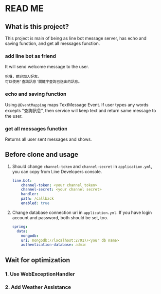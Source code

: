# READ ME
## What is this project?
This project is main of being as line bot message server, has echo and saving function, and get all messages function.

### add line bot as friend
It will send welcome message to the user.
```text
哈囉，歡迎加入好友。
可以使用'查詢訊息'關鍵字查詢已送出的訊息。
```

### echo and saving function
Using `@EventMapping` maps TextMessage Event. If user types any words excepts "查詢訊息", then service will keep text and return same message to the user.

### get all messages function
Returns all user sent messages and shows.

## Before clone and usage
1. Should change `channel-token` and `channel-secret` in `application.yml`, you can copy from Line Developers console.
    ```yml
    line.bot:
        channel-token: <your channel token>
        channel-secret: <your channel secret>
        handler:
        path: /callback
        enabled: true
    ```
2. Change database connection uri in `application.yml`. If you have login account and password, both should be set, too.
    ```yml
    spring: 
      data:
        mongodb:
        uri: mongodb://localhost:27017/<your db name>
        authentication-database: admin
    ```

## Wait for optimization
### 1. Use WebExceptionHandler
### 2. Add Weather Assistance

